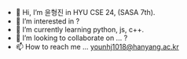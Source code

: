 - 👋 Hi, I’m 윤형진 in HYU CSE 24, (SASA 7th).
- 👀 I’m interested in ?
- 🌱 I’m currently learning python, js, c++.
- 💞️ I’m looking to collaborate on ... ?
- 📫 How to reach me ... younhj1018@hanyang.ac.kr

<!---
0x51018/0x51018 is a ✨ special ✨ repository because its `README.md` (this file) appears on your GitHub profile.
You can click the Preview link to take a look at your changes.
--->
